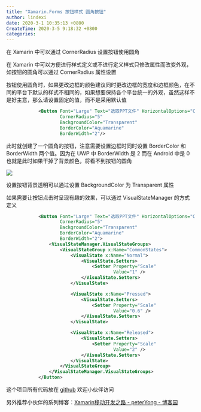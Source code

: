 ```yaml
---
title: "Xamarin.Forms 按钮样式 圆角按钮"
author: lindexi
date: 2020-3-1 10:35:13 +0800
CreateTime: 2020-3-5 9:18:32 +0800
categories: 
---
```


在 Xamarin 中可以通过 CornerRadius 设置按钮使用圆角

<!--more-->


<!-- 发布 -->

在 Xamarin 中可以方便进行样式定义或不进行定义样式只修改属性而改变外观，如按钮的圆角可以通过 CornerRadius 属性设置

按钮使用圆角时，如果更改边框的颜色建议同时更改边框的宽度和边框颜色，在不同的平台下默认的样式不相同的，如果想要保持各个平台统一的外观，虽然这样不是好主意，那么请设置固定的值，而不是采用默认值

```xml
            <Button Font="Large" Text="选取PPT文件" HorizontalOptions="Center"
                    CornerRadius="5"
                    BackgroundColor="Transparent"
                    BorderColor="Aquamarine" 
                    BorderWidth="2"/>
```

此时就创建了一个圆角的按钮，注意需要设置边框时同时设置 BorderColor 和 BorderWidth 两个值。因为在 UWP 中 BorderWidth 是 2 而在 Android 中是 0 也就是此时如果干掉了背景颜色，将看不到按钮的圆角

<!-- ![](image/Xamarin.Forms 按钮样式 圆角按钮/Xamarin.Forms 按钮样式 圆角按钮0.png) -->

![](http://image.acmx.xyz/lindexi%2F202022318525421.jpg)

设置按钮背景透明可以通过设置 BackgroundColor 为 Transparent 属性

如果需要让按钮点击时呈现有趣的效果，可以通过 VisualStateManager 的方式定义

```xml
            <Button Font="Large" Text="选取PPT文件" HorizontalOptions="Center"
                    CornerRadius="5"
                    BackgroundColor="Transparent"
                    BorderColor="Aquamarine" 
                    BorderWidth="2">
                <VisualStateManager.VisualStateGroups>
                    <VisualStateGroup x:Name="CommonStates">
                        <VisualState x:Name="Normal">
                            <VisualState.Setters>
                                <Setter Property="Scale"
                                        Value="1" />
                            </VisualState.Setters>
                        </VisualState>

                        <VisualState x:Name="Pressed">
                            <VisualState.Setters>
                                <Setter Property="Scale"
                                        Value="0.6" />
                            </VisualState.Setters>
                        </VisualState>

                        <VisualState x:Name="Released">
                            <VisualState.Setters>
                                <Setter Property="Scale"
                                        Value="2" />
                            </VisualState.Setters>
                        </VisualState>
                    </VisualStateGroup>
                </VisualStateManager.VisualStateGroups>
            </Button>
```

这个项目所有代码放在 [github](https://github.com/lindexi/lindexi_gd/tree/9fdafab123302ae7d7a2c9aecb590109218c4e72/JardalllojoHayeajemjuli) 欢迎小伙伴访问

另外推荐小伙伴的系列博客：[Xamarin移动开发之路 - peterYong - 博客园](https://www.cnblogs.com/peterYong/p/11589553.html)

